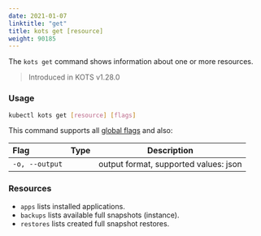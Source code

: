 ```yaml
---
date: 2021-01-07
linktitle: "get"
title: kots get [resource]
weight: 90185
---
```


The `kots get` command shows information about one or more resources.

> Introduced in KOTS v1.28.0

### Usage
```bash
kubectl kots get [resource] [flags]
```

This command supports all [global flags](/kots-cli/global-flags/) and also:

| Flag                 | Type | Description |
|:----------------------|------|-------------|
| `-o, --output` | |   output format, supported values: json |

### Resources

* `apps` lists installed applications.
* `backups` lists available full snapshots (instance).
* `restores` lists created full snapshot restores.
